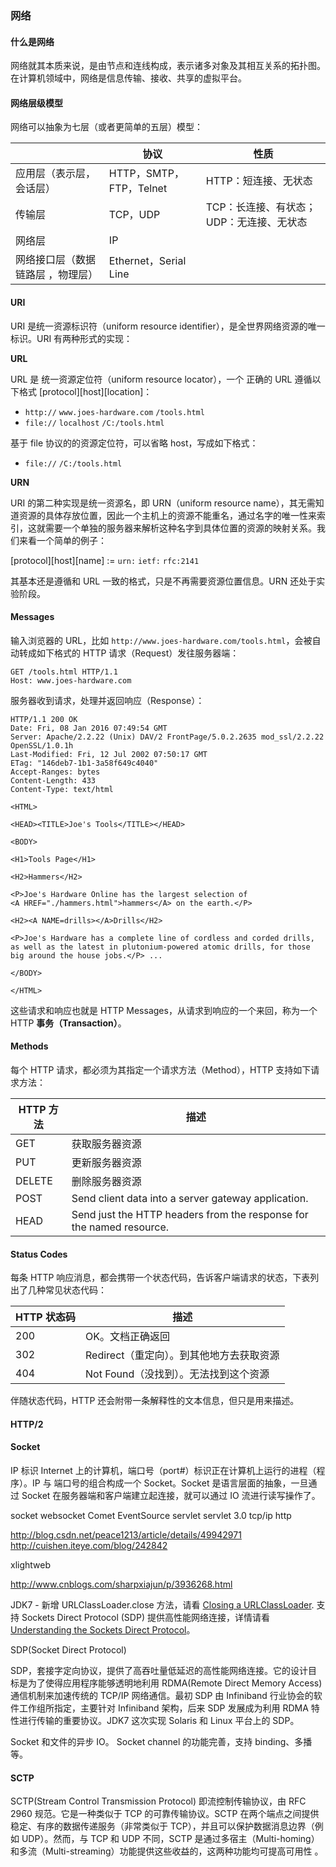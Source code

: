 ### 网络

#### 什么是网络

网络就其本质来说，是由节点和连线构成，表示诸多对象及其相互关系的拓扑图。在计算机领域中，网络是信息传输、接收、共享的虚拟平台。

#### 网络层级模型

网络可以抽象为七层（或者更简单的五层）模型：

|  | 协议 | 性质 |
| ------------- |-------------| -----|
| 应用层（表示层，会话层） | HTTP，SMTP，FTP，Telnet | HTTP：短连接、无状态 |
| 传输层 | TCP，UDP | TCP：长连接、有状态；UDP：无连接、无状态 |
| 网络层 | IP |  |
| 网络接口层（数据链路层 ，物理层）| Ethernet，Serial Line |  |

#### URI

URI 是统一资源标识符（uniform resource identifier），是全世界网络资源的唯一标识。URI 有两种形式的实现：

**URL**

URL 是 统一资源定位符（uniform resource locator），一个 正确的 URL 遵循以下格式 [protocol][host][location]：

+ `http://` `www.joes-hardware.com` `/tools.html`
+ `file://` `localhost` `/C:/tools.html`

基于 file 协议的的资源定位符，可以省略 host，写成如下格式：

+ `file://` `/C:/tools.html`

**URN**

URI 的第二种实现是统一资源名，即 URN（uniform resource name），其无需知道资源的具体存放位置，因此一个主机上的资源不能重名，通过名字的唯一性来索引，这就需要一个单独的服务器来解析这种名字到具体位置的资源的映射关系。我们来看一个简单的例子：

[protocol][host][name] := `urn:` `ietf:` `rfc:2141`

其基本还是遵循和 URL 一致的格式，只是不再需要资源位置信息。URN 还处于实验阶段。

#### Messages

输入浏览器的 URL，比如 `http://www.joes-hardware.com/tools.html`，会被自动转成如下格式的 HTTP 请求（Request）发往服务器端：

```HTTP
GET /tools.html HTTP/1.1
Host: www.joes-hardware.com
```

服务器收到请求，处理并返回响应（Response）：

```HTTP
HTTP/1.1 200 OK
Date: Fri, 08 Jan 2016 07:49:54 GMT
Server: Apache/2.2.22 (Unix) DAV/2 FrontPage/5.0.2.2635 mod_ssl/2.2.22 OpenSSL/1.0.1h
Last-Modified: Fri, 12 Jul 2002 07:50:17 GMT
ETag: "146deb7-1b1-3a58f649c4040"
Accept-Ranges: bytes
Content-Length: 433
Content-Type: text/html

<HTML>

<HEAD><TITLE>Joe's Tools</TITLE></HEAD>

<BODY>

<H1>Tools Page</H1>

<H2>Hammers</H2>

<P>Joe's Hardware Online has the largest selection of
<A HREF="./hammers.html">hammers</A> on the earth.</P>

<H2><A NAME=drills></A>Drills</H2>

<P>Joe's Hardware has a complete line of cordless and corded drills,
as well as the latest in plutonium-powered atomic drills, for those
big around the house jobs.</P> ...

</BODY>

</HTML>
```

这些请求和响应也就是 HTTP Messages，从请求到响应的一个来回，称为一个 HTTP **事务（Transaction）**。

#### Methods

每个 HTTP 请求，都必须为其指定一个请求方法（Method），HTTP 支持如下请求方法：

| HTTP 方法 | 描述 |
| ------------- |-------------|
| GET | 获取服务器资源 |
| PUT | 更新服务器资源 |
| DELETE | 删除服务器资源 |
| POST | Send client data into a server gateway application. |
| HEAD | Send just the HTTP headers from the response for the named resource. |

#### Status Codes

每条 HTTP 响应消息，都会携带一个状态代码，告诉客户端请求的状态，下表列出了几种常见状态代码：

| HTTP 状态码 | 描述 |
| ------------- |-------------|
| 200 | OK。文档正确返回 |
| 302 | Redirect（重定向）。到其他地方去获取资源 |
| 404 | Not Found（没找到）。无法找到这个资源 |

伴随状态代码，HTTP 还会附带一条解释性的文本信息，但只是用来描述。

#### HTTP/2

#### Socket

IP 标识 Internet 上的计算机，端口号（port#）标识正在计算机上运行的进程（程序）。IP 与 端口号的组合构成一个 Socket。Socket 是语言层面的抽象，一旦通过 Socket 在服务器端和客户端建立起连接，就可以通过 IO 流进行读写操作了。

socket websocket Comet EventSource servlet servlet 3.0 tcp/ip http

http://blog.csdn.net/peace1213/article/details/49942971
http://cuishen.iteye.com/blog/242842

xlightweb

http://www.cnblogs.com/sharpxiajun/p/3936268.html

JDK7 -
新增 URLClassLoader.close 方法，请看 [Closing a URLClassLoader](http://download.oracle.com/javase/7/docs/technotes/guides/net/ClassLoader.html).
支持 Sockets Direct Protocol (SDP) 提供高性能网络连接，详情请看 [Understanding the Sockets Direct Protocol](http://download.oracle.com/javase/tutorial/sdp/sockets/index.html)。

SDP(Socket Direct Protocol)

SDP，套接字定向协议，提供了高吞吐量低延迟的高性能网络连接。它的设计目标是为了使得应用程序能够透明地利用 RDMA(Remote Direct Memory Access) 通信机制来加速传统的 TCP/IP 网络通信。最初 SDP 由 Infiniband 行业协会的软件工作组所指定，主要针对 Infiniband 架构，后来 SDP 发展成为利用 RDMA 特性进行传输的重要协议。JDK7 这次实现 Solaris 和 Linux 平台上的 SDP。

Socket 和文件的异步 IO。
Socket channel 的功能完善，支持 binding、多播等。

#### SCTP

SCTP(Stream Control Transmission Protocol) 即流控制传输协议，由 RFC 2960 规范。它是一种类似于 TCP 的可靠传输协议。SCTP 在两个端点之间提供稳定、有序的数据传递服务（非常类似于 TCP），并且可以保护数据消息边界（例如 UDP）。然而，与 TCP 和 UDP 不同，SCTP 是通过多宿主（Multi-homing）和多流（Multi-streaming）功能提供这些收益的，这两种功能均可提高可用性 。
